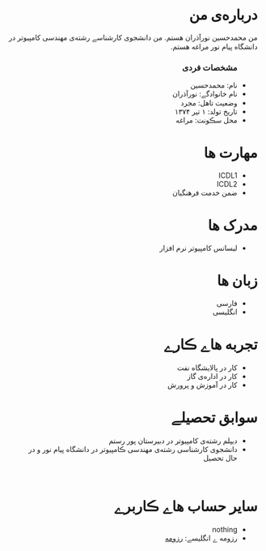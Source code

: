 <div dir="rtl">
  <img src="" />
  <h1> درباره‌ی من</h1>
  <p> من محمدحسین نورآذران هستم. من دانشجوی کارشناسے رشته‌ی مهندسی کامپیوتر در دانشگاه پیام نور مراغه هستم.</p>
  
  <ul>
    <h3> مشخصات فردی</h3>
  <li>نام: محمدحسین</li>
  <li>نام خانوادگے: نورآذران</li>
  <li>وضعیت تاهل: مجرد</li>
  <li>تاریخ تولد: ۱ تیر ۱۳۷۴</li>
  <li>محل سڪونت: مراغه</li>
</ul>

  
<h1>مهارت ها</h1>

<ul>
  <li>ICDL1</li>
  <li>ICDL2</li>
  <li>ضمن خدمت فرهنگیان</li>
</ul>

<h1> مدرک ها</h1>
<ul>
  <li>لیسانس کامپیوتر نرم افزار</li>
</ul>

<h1> زبان ها</h1>
<ul>
  <li>فارسی</li>
  <li>انگلیسی</li>
</ul>

<h1> تجربه هاے ڪارے </h1>
<ul>
   <li>کار در پالایشگاه نفت</li>
   <li>کار در اداره‌ی گاز</li>
   <li>کار در آموزش و پرورش</li>
</ul>

<h1> سوابق تحصیلے </h1>
<ul>
   <li> دیپلم رشته‌‌ی کامپیوتر در دبیرستان پور رستم</li>
   <li> دانشجوی کارشناسی رشته‌ی مهندسی ڪامپیوتر در دانشگاه پیام نور و در حال تحصیل</li>
</ul>

<br/>

<h1> سایر حساب هاے ڪاربرے </h1>
<ul>
  <li>nothing</li>

  <li>رزومه ے انگلیسے: <a href="https://norazaran.github.io/norazaran/"> رزومه </a></li>
</ul>
